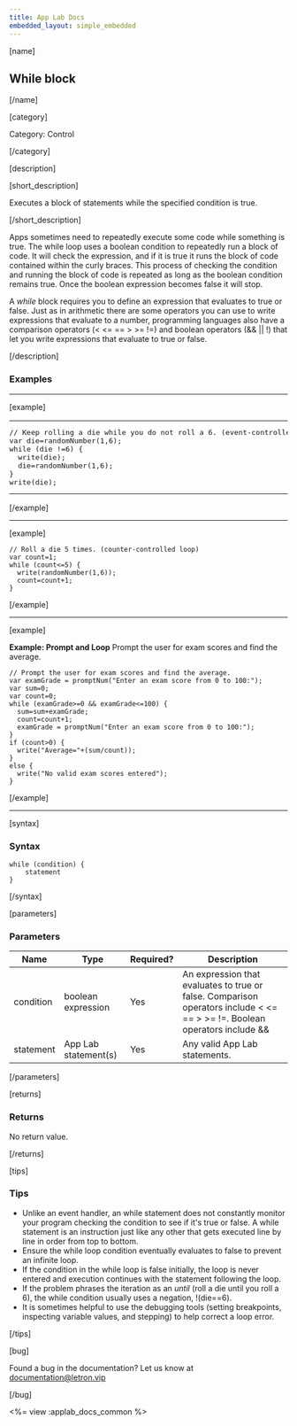 ```yaml
---
title: App Lab Docs
embedded_layout: simple_embedded
---
```


[name]

## While block

[/name]

[category]

Category: Control

[/category]

[description]

[short_description]

Executes a block of statements while the specified condition is true.

[/short_description]

Apps sometimes need to repeatedly execute some code while something is true. The while loop uses a boolean condition to repeatedly run a block of code. It will check the expression, and if it is true it runs the block of code contained within the curly braces. This process of checking the condition and running the block of code is repeated as long as the boolean condition remains true. Once the boolean expression becomes false it will stop.

A *while* block requires you to define an expression that evaluates to true or false. Just as in arithmetic there are some operators you can use to write expressions that evaluate to a number, programming languages also have a comparison operators (< <= == > >= !=) and boolean operators (&& || !) that let you write expressions that evaluate to true or false.

[/description]

### Examples
____________________________________________________

[example]

<table>
<tr>
<td style="border-style:none; width:90%; padding:0px">
<pre>
// Keep rolling a die while you do not roll a 6. (event-controlled loop)
var die=randomNumber(1,6);
while (die !=6) {
  write(die);
  die=randomNumber(1,6);
}
write(die);
</pre>
</td>
<td style="border-style:none; width:10%; padding:0px">
<img src='https://images.letron.vip/2dc79e2e4405810d08cc7c6600a14738-image-1450268132597.jpg'>
</td>
</tr>
</table>

[/example]
____________________________________________________

[example]

```
// Roll a die 5 times. (counter-controlled loop)
var count=1;
while (count<=5) {
  write(randomNumber(1,6));
  count=count+1;
}
```

[/example]
____________________________________________________

[example]

**Example: Prompt and Loop** Prompt the user for exam scores and find the average.

```
// Prompt the user for exam scores and find the average.
var examGrade = promptNum("Enter an exam score from 0 to 100:");
var sum=0;
var count=0;
while (examGrade>=0 && examGrade<=100) {
  sum=sum+examGrade;
  count=count+1;
  examGrade = promptNum("Enter an exam score from 0 to 100:");
}
if (count>0) {
  write("Average="+(sum/count));
}
else {
  write("No valid exam scores entered");
}
```

[/example]
____________________________________________________

[syntax]

### Syntax

```
while (condition) {
    statement
}
```

[/syntax]

[parameters]

### Parameters

| Name  | Type | Required? | Description |
|-----------------|------|-----------|-------------|
| condition | boolean expression | Yes | An expression that evaluates to true or false. Comparison operators include < <= == > >= !=. Boolean operators include && || ! |
| statement | App Lab statement(s) | Yes | Any valid App Lab statements. |

[/parameters]

[returns]

### Returns
No return value.

[/returns]

[tips]

### Tips
- Unlike an event handler, an while statement does not constantly monitor your program checking the condition to see if it's true or false. A while statement is an instruction just like any other that gets executed line by line in order from top to bottom.
- Ensure the while loop condition eventually evaluates to false to prevent an infinite loop.
- If the condition in the while loop is false initially, the loop is never entered and execution continues with the statement following the loop.
- If the problem phrases the iteration as an *until* (roll a die until you roll a 6), the while condition usually uses a negation, !(die==6).
- It is sometimes helpful to use the debugging tools (setting breakpoints, inspecting variable values, and stepping) to help correct a loop error.

[/tips]

[bug]

Found a bug in the documentation? Let us know at documentation@letron.vip

[/bug]

<%= view :applab_docs_common %>
